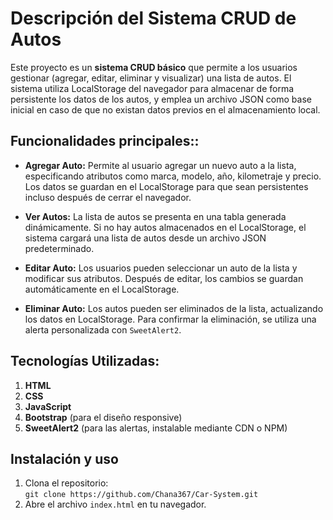 # Descripción del Sistema CRUD de Autos

Este proyecto es un **sistema CRUD básico** que permite a los usuarios gestionar (agregar, editar, eliminar y visualizar) una lista de autos. El sistema utiliza LocalStorage del navegador para almacenar de forma persistente los datos de los autos, y emplea un archivo JSON como base inicial en caso de que no existan datos previos en el almacenamiento local.

## Funcionalidades principales::

- **Agregar Auto:** Permite al usuario agregar un nuevo auto a la lista, especificando atributos como marca, modelo, año, kilometraje y precio. Los datos se guardan en el LocalStorage para que sean persistentes incluso después de cerrar el navegador.

- **Ver Autos:** La lista de autos se presenta en una tabla generada dinámicamente. Si no hay autos almacenados en el LocalStorage, el sistema cargará una lista de autos desde un archivo JSON predeterminado.

- **Editar Auto:** Los usuarios pueden seleccionar un auto de la lista y modificar sus atributos. Después de editar, los cambios se guardan automáticamente en el LocalStorage.

- **Eliminar Auto:** Los autos pueden ser eliminados de la lista, actualizando los datos en LocalStorage. Para confirmar la eliminación, se utiliza una alerta personalizada con `SweetAlert2`.

## Tecnologías Utilizadas:

1. **HTML**
2. **CSS**
3. **JavaScript**
4. **Bootstrap** (para el diseño responsive)
5. **SweetAlert2**  (para las alertas, instalable mediante CDN o NPM)

## Instalación y uso

1. Clona el repositorio:  
   `git clone https://github.com/Chana367/Car-System.git`
2. Abre el archivo `index.html` en tu navegador.